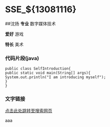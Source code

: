 # SSE_${13081116}

##沈扬
   **专业** 数字媒体技术
   
   **爱好** 游戏
   
   **特长** 美术

### 代码片段(java)
    public class SelfIntroduction{
    public static void main(String[] args){
    System.out.println("I am introducing myself");
    }
    }

### 文字链接
[点击此处跳转至搜索网页](http://cn.bing.com/)

aaa